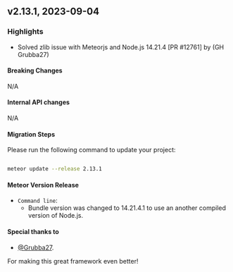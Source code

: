 ## v2.13.1, 2023-09-04

### Highlights

* Solved zlib issue with Meteorjs and Node.js 14.21.4 [PR #12761] by (GH Grubba27)

#### Breaking Changes

N/A

####  Internal API changes

N/A

#### Migration Steps

Please run the following command to update your project:

```bash

meteor update --release 2.13.1

```


#### Meteor Version Release


* `Command line`:
    - Bundle version was changed to 14.21.4.1 to use an another compiled version of Node.js.


#### Special thanks to

- [@Grubba27](https://github.com/Grubba27).


For making this great framework even better!


